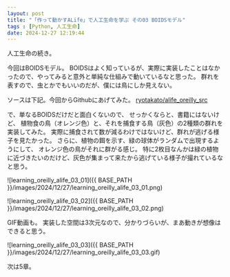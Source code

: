```yaml
---
layout: post
title: "「作って動かすALife」で人工生命を学ぶ その03 BOIDSモデル"
tags : [Python, 人工生命]
date: 2024-12-27 12:19:44
---
```



人工生命の続き。

今回はBOIDSモデル。
BOIDSはよく知っているが、実際に実装したことはなかったので、やってみると意外と単純な仕組みで動いているなと思った。
群れを表すので、虫とかでもいいのだが、僕には鳥にしか見えない。

ソースは下記。今回からGithubにあげてみた。
[ryotakato/alife_oreilly_src](https://github.com/ryotakato/alife_oreilly_src)


で、単なるBOIDSだけだと面白くないので、
せっかくならと、書籍にはないけど、
植物食の鳥（オレンジ色）と、それを捕食する鳥（灰色）の2種類の群れを実装してみた。
実際に捕食されて数が減るわけではないけど、群れが逃げる様子を見たかった。
さらに、植物の餌を示す、緑の球体がランダムで出現するようにして、
オレンジ色の鳥がそれに群がる感じ。
特に2枚目なんかは緑の植物に近づきたいのだけど、灰色が集まって来たから逃げている様子が撮れているなと思う。

![learning_oreilly_alife_03_01]({{ BASE_PATH }}/images/2024/12/27/learning_oreilly_alife_03_01.png)



![learning_oreilly_alife_03_02]({{ BASE_PATH }}/images/2024/12/27/learning_oreilly_alife_03_02.png)





GIF動画も。
実装した空間は3次元なので、分かりづらいが、まあ動きが想像はできると思う。

![learning_oreilly_alife_03_03]({{ BASE_PATH }}/images/2024/12/27/learning_oreilly_alife_03_03.gif)


次は5章。



